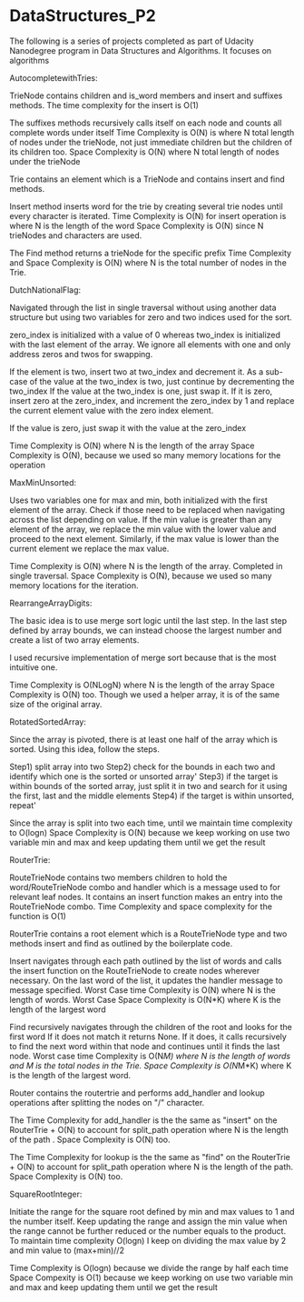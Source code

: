 # DataStructures_P2
The following is a series of projects completed as part of Udacity Nanodegree program in Data Structures and Algorithms. It focuses on algorithms

AutocompletewithTries:

TrieNode contains children and is_word members and insert and suffixes methods. The time complexity for the insert is O(1)

The suffixes methods recursively calls itself on each node and counts all complete words under itself
Time Complexity is O(N) is where N total length of nodes under the trieNode, not just immediate children but the children of its children too.
Space Complexity is O(N) where N total length of nodes under the trieNode

Trie contains an element which is a TrieNode and contains insert and find methods.

Insert method inserts word for the trie by creating several trie nodes until every character is iterated.
Time Complexity is O(N) for insert operation is where N is the length of the word
Space Complexity is O(N) since N trieNodes and characters are used.

The Find method returns a trieNode for the specific prefix
Time Complexity and Space Complexity is O(N) where N is the total number of nodes in the Trie.


DutchNationalFlag:

Navigated through the list in single traversal without using another data structure but using two variables for zero and two indices used for the sort.

zero_index is initialized with a value of 0 whereas two_index is initialized with the last element of the array. We ignore all elements with one and only address zeros and twos for swapping.

If the element is two, insert two at two_index and decrement it. As a sub-case of the value at the two_index is two, just continue by decrementing the two_index
If the value at the two_index is one, just swap it.
If it is zero, insert zero at the zero_index, and increment the zero_index by 1 and replace the current element value with the zero index element.

If the value is zero, just swap it with the value at the zero_index

Time Complexity is O(N) where N is the length of the array
Space Complexity is O(N), because we used so many memory locations for the operation

MaxMinUnsorted:

Uses two variables one for max and min, both initialized with the first element of the array.
Check if those need to be replaced when navigating across the list depending on value.
If the min value is greater than any element of the array, we replace the min value with the lower value and proceed to the next element.
Similarly, if the max value is lower than the current element we replace the max value.

Time Complexity is O(N) where N is the length of the array. Completed in single traversal.
Space Complexity is O(N), because we used so many memory locations for the iteration.


RearrangeArrayDigits:

The basic idea is to use merge sort logic until the last step. In the last step defined by array bounds, we can instead choose the largest number and create a list of two array elements. 

I used recursive implementation of merge sort because that is the most intuitive one.

Time Complexity is O(NLogN) where N is the length of the array
Space Complexity is O(N) too. Though we used a helper array, it is of the same size of the original array.


RotatedSortedArray:

Since the array is pivoted, there is at least one half of the array which is sorted. Using this idea, follow the steps.

Step1) split array into two 
Step2) check for the bounds in each two and identify which one is the sorted or unsorted array'
Step3) if the target is within bounds of the sorted array, just split it in two and search for it using the first, last and the middle elements
Step4) if the target is within unsorted, repeat'

Since the array is split into two each time, until we maintain time complexity to O(logn)
Space Complexity is O(N) because we keep working on use two variable min and max and keep updating them until we get the result


RouterTrie:

RouteTrieNode contains two members children to hold the word/RouteTrieNode combo and handler which is a message used to for relevant leaf nodes. It contains an insert function makes an entry into the RouteTrieNode combo. Time Complexity and space complexity for the function is O(1)

RouterTrie contains a root element which is a RouteTrieNode type and two methods insert and find as outlined by the boilerplate code. 

Insert navigates through each path outlined by the list of words and calls the insert function on the RouteTrieNode to create nodes wherever necessary. On the last word of the list, it updates the handler message to message specified. Worst Case time Complexity is O(N) where N is the length of words. Worst Case Space Complexity is O(N*K) where K is the length of the largest word

Find recursively navigates through the children of the root and looks for the first word If it does not match it returns None. If it does, it calls recursively to find the next word within that node and continues until it finds the last node. Worst case time Complexity is O(N*M) where N is the length of words and M is the total nodes in the Trie. Space Complexity is O(N*M*K) where K is the length of the largest word.

Router contains the routertrie and performs add_handler and lookup operations after splitting the nodes on "/" character. 

The Time Complexity for add_handler is the the same as "insert" on the RouterTrie + O(N) to account for split_path operation where N is the length of the path . Space Complexity is O(N) too.

The Time Complexity for lookup is the the same as "find" on the RouterTrie + O(N) to account for split_path operation where N is the length of the path. Space Complexity is O(N) too.


SquareRootInteger:

Initiate the range for the square root defined by min and max values to 1 and the number itself.
Keep updating the range and assign the min value when the range cannot be further reduced or the number equals to the product.
To maintain time complexity O(logn) I keep on dividing the max value by 2 and min value to (max+min)//2

Time Complexity is O(logn) because we divide the range by half each time
Space Compexity is O(1) because we keep working on use two variable min and max and keep updating them until we get the result
